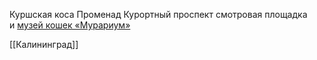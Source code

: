 Куршская коса
Променад
Курортный проспект
смотровая площадка и [музей кошек «Мурариум»](http://murarium.ru/tickets)

[[Калининград]]